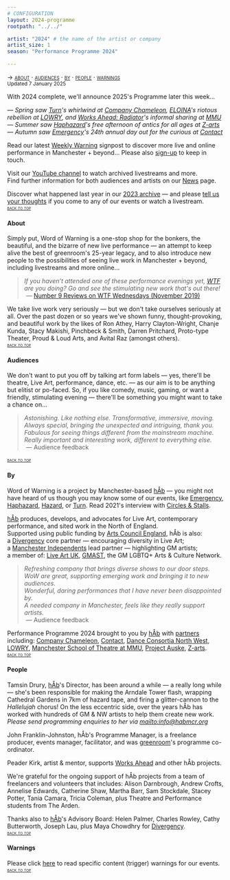 ```yaml
---
# CONFIGURATION
layout: 2024-programme
rootpath: "../../"

artist: "2024" # the name of the artist or company
artist_size: 1
season: "Performance Programme 2024"

---
```

<span style='font-variant: small-caps'>→ [about](/current/2024/#about) · [audiences](/current/2024/#audiences) · [by](/current/2024/#by) · [people](/current/2024/#people) · [warnings](/current/2024/#warnings)</span><br><small>Updated 7 January 2025</small>        
         
With 2024 complete, we'll announce 2025's Programme later this week…         
         
*— Spring saw [Turn](/current/2024-turn)'s whirlwind at <a href="https://companychameleon.com" target="_blank">Company Chameleon</a>, [ELOINA](/current/2024/ELOINA)'s riotous rebellion at <a href="https://thelowry.com" target="_blank">LOWRY</a>, and [Works Ahead: Radiator](/current/2024-worksahead)'s informal sharing at <a href="https://theatre.mmu.ac.uk/productions" target="_blank">MMU</a><br>— Summer saw [Haphazard](/current/2024-haphazard)'s free afternoon of antics for all ages at <a href="https://z-arts.org" target="_blank">Z-arts</a><br>— Autumn saw [Emergency](/current/2024-emergency)'s 24th annual day out for the curious at <a href="https://contactmcr.com" target="_blank">Contact</a>*         
         
Read our latest <a href="http://wordofwarning.posthaven.com" target="_blank">Weekly Warning</a> signpost to discover more live and online performance in Manchester + beyond… Please also <a href="{{ site.mailer_signup_url }}" target="_blank">sign-up</a> to keep in touch.        
        
Visit our <a href="https://youtube.com/@warnmcr" target="_blank">YouTube channel</a> to watch archived livestreams and more.<br>Find further information for both audiences and artists on our [News](/news) page.         
        
Discover what happened last year in our [2023 archive](/archive/2023) — and please <a href="https://www.illuminate-data.org.uk/survey/qvprln" target="_blank">tell us your thoughts</a> if you come to any of our events or watch a livestream.        
<small><span style='font-variant: small-caps'>[back to top](/current/2024)</span></small>        
        
#### About         
Simply put, Word of Warning is a one-stop shop for the bonkers, the beautiful, and the bizarre of new live performance — an attempt to keep alive the best of greenroom's 25-year legacy, and to also introduce new people to the possibilities of seeing live work in Manchester + beyond, including livestreams and more online…          
>*If you haven’t attended one of these performance evenings yet, <a href="https://thelowry.com/wtf-wednesday" target="_blank">WTF</a> are you doing? Go and see the stimulating new work that's out there!*<br>&nbsp;— <a href="http://number9reviews.blogspot.com/2019/11/theatre-review-tom-cassani-i-promise.html" target="_blank">Number 9 Reviews on WTF Wednesdays (November 2019)</a>        
      
We take live work very seriously — but we don't take ourselves seriously at all. Over the past dozen or so years we've shown funny, thought-provoking, and beautiful work by the likes of Ron Athey, Harry Clayton-Wright, Chanje Kunda, Stacy Makishi, Pinchbeck & Smith, Darren Pritchard, Proto-type Theater, Proud & Loud Arts, and Avital Raz (amongst others).         
<small><span style='font-variant: small-caps'>[back to top](/current/2024)</span></small>         
         
#### Audiences         
We don't want to put you off by talking art form labels — yes, there'll be theatre, Live Art, performance, dance, etc. — as our aim is to be anything but elitist or po-faced. So, if you like comedy, music, gaming, or want a friendly, stimulating evening — there'll be something you might want to take a chance on…         
>*Astonishing. Like nothing else. Transformative, immersive, moving.*<br>*Always special, bringing the unexpected and intriguing, thank you.*<br>*Fabulous for seeing things different from the mainstream machine.<br>Really important and interesting work, different to everything else.*<br>&nbsp;— Audience feedback          
         
<small><span style='font-variant: small-caps'>[back to top](/current/2024)</span></small>        
        
#### By         
Word of Warning is a project by Manchester-based [hÅb](/hab) — you might not have heard of us though you may know some of our events, like [Emergency](http://emergencymcr.org), [Haphazard](http://haphazardmcr.org), [Hazard](http://hazardmcr.org), or [Turn](http://turnmcr.org). Read 2021's interview with <a href="https://circlesandstalls.com/2021/09/17/an-interview-with-word-of-warnings-tamsin-drury" target="_blank">Circles & Stalls</a>.         
          
[hÅb](/hab) produces, develops, and advocates for Live Art, contemporary performance, and sited work in the North of England.<br>Supported using public funding by <a href="https://www.artscouncil.org.uk/npo" target="_blank">Arts Council England</a>, hÅb is also:<br>a <a href="http://divergencymcr.org" target="_blank">Divergency</a> core partner — encouraging diversity in Live Art;<br>a <a href="https://manchesterindependents.org" target="_blank">Manchester Independents</a> lead partner — highlighting GM artists;<br>a member of: <a href="http://liveartuk.org" target="_blank">Live Art UK</a>, <a href="https://g-mast.org" target="_blank">GMAST</a>, the GM LGBTQ+ Arts & Culture Network.         
>*Refreshing company that brings diverse shows to our door steps.*<br>*WoW are great, supporting emerging work and bringing it to new audiences.*<br>*Wonderful, daring performances that I have never been disappointed by.<br>A needed company in Manchester, feels like they really support artists.*<br>&nbsp;— Audience feedback         
         
Performance Programme 2024 brought to you by [hÅb](/hab) with [partners](/hab/partners) including: <a href="https://companychameleon.com" target="_blank">Company Chameleon</a>, <a href="https://contactmcr.com" target="_blank">Contact</a>, <a href="https://danceconsortianorthwest.org" target="_blank">Dance Consortia North West</a>, <a href="https://thelowry.com" target="_blank">LOWRY</a>, <a href="https://theatre.mmu.ac.uk" target="_blank">Manchester School of Theatre at MMU</a>, <a href="https://projectauske.com" target="_blank">Project Auske</a>, <a href="https://z-arts.org" target="_blank">Z-arts</a>.        
<small><span style='font-variant: small-caps'>[back to top](/current/2024)</span></small>        
         
#### People        
Tamsin Drury, [hÅb](/hab)'s Director, has been around a while — a really long while — she's been responsible for making the Arndale Tower flash, wrapping Cathedral Gardens in 7km of hazard tape, and firing a glitter-cannon to the *Hallelujah* chorus! On the less eccentric side, over the years hÅb has worked with hundreds of GM & NW artists to help them create new work.<br><i>Please send programming enquiries to her via <mailto:info@habmcr.org></i>        
        
John Franklin-Johnston, hÅb's Programme Manager, is a freelance producer, events manager, facilitator, and was <a href="http://greenroomarts.org" target="_blank">greenroom</a>'s programme co-ordinator.         
         
Peader Kirk, artist & mentor, supports [Works Ahead](/hab/worksahead) and other hÅb projects.         
         
We're grateful for the ongoing support of hÅb projects from a team of freelancers and volunteers that includes: Alison Darnbrough, Andrew Crofts, Annelise Edwards, Catherine Shaw, Martha Barr, Sam Stockdale, Stacey Potter, Tania Camara, Tricia Coleman, plus Theatre and Performance students from The Arden.         
         
Thanks also to [hÅb](/hab)'s Advisory Board: Helen Palmer, Charles Rowley, Cathy Butterworth, Joseph Lau, plus Maya Chowdhry for [Divergency](/hab/divergencymcr).        
<small><span style='font-variant: small-caps'>[back to top](/current/2024)</span></small>        
         
#### Warnings          
Please click [here](/warnings) to read specific content (trigger) warnings for our events.        
<small><span style='font-variant: small-caps'>[back to top](/current/2024)</span></small>
